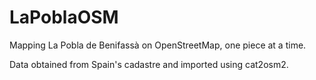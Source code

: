 LaPoblaOSM
==========

Mapping La Pobla de Benifassà on OpenStreetMap, one piece at a time.

Data obtained from Spain's cadastre and imported using cat2osm2.
